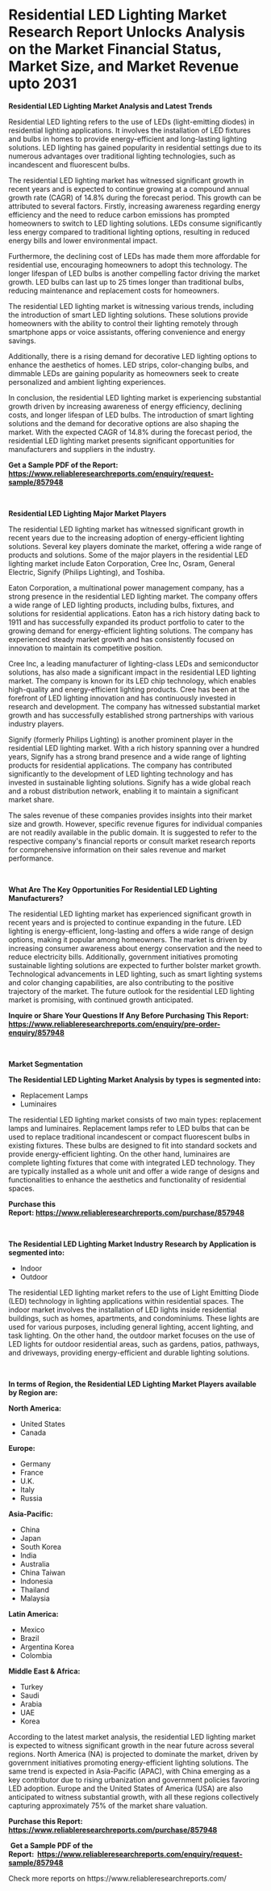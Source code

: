 <p><h1>Residential LED Lighting Market Research Report Unlocks Analysis on the Market Financial Status, Market Size, and Market Revenue upto 2031</h1></p><p><strong>Residential LED Lighting Market Analysis and Latest Trends</strong></p>
<p><p>Residential LED lighting refers to the use of LEDs (light-emitting diodes) in residential lighting applications. It involves the installation of LED fixtures and bulbs in homes to provide energy-efficient and long-lasting lighting solutions. LED lighting has gained popularity in residential settings due to its numerous advantages over traditional lighting technologies, such as incandescent and fluorescent bulbs.</p><p>The residential LED lighting market has witnessed significant growth in recent years and is expected to continue growing at a compound annual growth rate (CAGR) of 14.8% during the forecast period. This growth can be attributed to several factors. Firstly, increasing awareness regarding energy efficiency and the need to reduce carbon emissions has prompted homeowners to switch to LED lighting solutions. LEDs consume significantly less energy compared to traditional lighting options, resulting in reduced energy bills and lower environmental impact.</p><p>Furthermore, the declining cost of LEDs has made them more affordable for residential use, encouraging homeowners to adopt this technology. The longer lifespan of LED bulbs is another compelling factor driving the market growth. LED bulbs can last up to 25 times longer than traditional bulbs, reducing maintenance and replacement costs for homeowners.</p><p>The residential LED lighting market is witnessing various trends, including the introduction of smart LED lighting solutions. These solutions provide homeowners with the ability to control their lighting remotely through smartphone apps or voice assistants, offering convenience and energy savings.</p><p>Additionally, there is a rising demand for decorative LED lighting options to enhance the aesthetics of homes. LED strips, color-changing bulbs, and dimmable LEDs are gaining popularity as homeowners seek to create personalized and ambient lighting experiences.</p><p>In conclusion, the residential LED lighting market is experiencing substantial growth driven by increasing awareness of energy efficiency, declining costs, and longer lifespan of LED bulbs. The introduction of smart lighting solutions and the demand for decorative options are also shaping the market. With the expected CAGR of 14.8% during the forecast period, the residential LED lighting market presents significant opportunities for manufacturers and suppliers in the industry.</p></p>
<p><strong>Get a Sample PDF of the Report:&nbsp; <a href="https://www.reliableresearchreports.com/enquiry/request-sample/857948">https://www.reliableresearchreports.com/enquiry/request-sample/857948</a></strong></p>
<p>&nbsp;</p>
<p><strong>Residential LED Lighting Major Market Players</strong></p>
<p><p>The residential LED lighting market has witnessed significant growth in recent years due to the increasing adoption of energy-efficient lighting solutions. Several key players dominate the market, offering a wide range of products and solutions. Some of the major players in the residential LED lighting market include Eaton Corporation, Cree Inc, Osram, General Electric, Signify (Philips Lighting), and Toshiba.</p><p>Eaton Corporation, a multinational power management company, has a strong presence in the residential LED lighting market. The company offers a wide range of LED lighting products, including bulbs, fixtures, and solutions for residential applications. Eaton has a rich history dating back to 1911 and has successfully expanded its product portfolio to cater to the growing demand for energy-efficient lighting solutions. The company has experienced steady market growth and has consistently focused on innovation to maintain its competitive position.</p><p>Cree Inc, a leading manufacturer of lighting-class LEDs and semiconductor solutions, has also made a significant impact in the residential LED lighting market. The company is known for its LED chip technology, which enables high-quality and energy-efficient lighting products. Cree has been at the forefront of LED lighting innovation and has continuously invested in research and development. The company has witnessed substantial market growth and has successfully established strong partnerships with various industry players.</p><p>Signify (formerly Philips Lighting) is another prominent player in the residential LED lighting market. With a rich history spanning over a hundred years, Signify has a strong brand presence and a wide range of lighting products for residential applications. The company has contributed significantly to the development of LED lighting technology and has invested in sustainable lighting solutions. Signify has a wide global reach and a robust distribution network, enabling it to maintain a significant market share.</p><p>The sales revenue of these companies provides insights into their market size and growth. However, specific revenue figures for individual companies are not readily available in the public domain. It is suggested to refer to the respective company's financial reports or consult market research reports for comprehensive information on their sales revenue and market performance.</p></p>
<p>&nbsp;</p>
<p><strong>What Are The Key Opportunities For Residential LED Lighting Manufacturers?</strong></p>
<p><p>The residential LED lighting market has experienced significant growth in recent years and is projected to continue expanding in the future. LED lighting is energy-efficient, long-lasting and offers a wide range of design options, making it popular among homeowners. The market is driven by increasing consumer awareness about energy conservation and the need to reduce electricity bills. Additionally, government initiatives promoting sustainable lighting solutions are expected to further bolster market growth. Technological advancements in LED lighting, such as smart lighting systems and color changing capabilities, are also contributing to the positive trajectory of the market. The future outlook for the residential LED lighting market is promising, with continued growth anticipated.</p></p>
<p><strong>Inquire or Share Your Questions If Any Before Purchasing This Report: <a href="https://www.reliableresearchreports.com/enquiry/pre-order-enquiry/857948">https://www.reliableresearchreports.com/enquiry/pre-order-enquiry/857948</a></strong></p>
<p>&nbsp;</p>
<p><strong>Market Segmentation</strong></p>
<p><strong>The Residential LED Lighting Market Analysis by types is segmented into:</strong></p>
<p><ul><li>Replacement Lamps</li><li>Luminaires</li></ul></p>
<p><p>The residential LED lighting market consists of two main types: replacement lamps and luminaires. Replacement lamps refer to LED bulbs that can be used to replace traditional incandescent or compact fluorescent bulbs in existing fixtures. These bulbs are designed to fit into standard sockets and provide energy-efficient lighting. On the other hand, luminaires are complete lighting fixtures that come with integrated LED technology. They are typically installed as a whole unit and offer a wide range of designs and functionalities to enhance the aesthetics and functionality of residential spaces.</p></p>
<p><strong>Purchase this Report:&nbsp;<a href="https://www.reliableresearchreports.com/purchase/857948">https://www.reliableresearchreports.com/purchase/857948</a></strong></p>
<p>&nbsp;</p>
<p><strong>The Residential LED Lighting Market Industry Research by Application is segmented into:</strong></p>
<p><ul><li>Indoor</li><li>Outdoor</li></ul></p>
<p><p>The residential LED lighting market refers to the use of Light Emitting Diode (LED) technology in lighting applications within residential spaces. The indoor market involves the installation of LED lights inside residential buildings, such as homes, apartments, and condominiums. These lights are used for various purposes, including general lighting, accent lighting, and task lighting. On the other hand, the outdoor market focuses on the use of LED lights for outdoor residential areas, such as gardens, patios, pathways, and driveways, providing energy-efficient and durable lighting solutions.</p></p>
<p>&nbsp;</p>
<p><strong>In terms of Region, the Residential LED Lighting Market Players available by Region are:</strong></p>
<p>
    <p> <strong> North America: </strong>
        <ul>
            <li>United States</li>
            <li>Canada</li>
        </ul>
        </p> 
    <p> <strong> Europe: </strong>
        <ul>
            <li>Germany</li>
            <li>France</li>
            <li>U.K.</li>
            <li>Italy</li>
            <li>Russia</li>
        </ul>
        </p> 
    <p> <strong> Asia-Pacific: </strong>
        <ul>
            <li>China</li>
            <li>Japan</li>
            <li>South Korea</li>
            <li>India</li>
            <li>Australia</li>
            <li>China Taiwan</li>
            <li>Indonesia</li>
            <li>Thailand</li>
            <li>Malaysia</li>
        </ul>
        </p> 
    <p> <strong> Latin America: </strong>
        <ul>
            <li>Mexico</li>
            <li>Brazil</li>
            <li>Argentina Korea</li>
            <li>Colombia</li>
        </ul>
        </p> 
    <p> <strong> Middle East & Africa: </strong>
        <ul>
            <li>Turkey</li>
            <li>Saudi</li>
            <li>Arabia</li>
            <li>UAE</li>
            <li>Korea</li>
        </ul>
    </p>
    </p>
<p><p>According to the latest market analysis, the residential LED lighting market is expected to witness significant growth in the near future across several regions. North America (NA) is projected to dominate the market, driven by government initiatives promoting energy-efficient lighting solutions. The same trend is expected in Asia-Pacific (APAC), with China emerging as a key contributor due to rising urbanization and government policies favoring LED adoption. Europe and the United States of America (USA) are also anticipated to witness substantial growth, with all these regions collectively capturing approximately 75% of the market share valuation.</p></p>
<p><strong>Purchase this Report: <a href="https://www.reliableresearchreports.com/purchase/857948">https://www.reliableresearchreports.com/purchase/857948</a></strong></p>
<p>&nbsp;<strong>Get a Sample PDF of the Report:&nbsp;&nbsp;<a href="https://www.reliableresearchreports.com/enquiry/request-sample/857948">https://www.reliableresearchreports.com/enquiry/request-sample/857948</a></strong></p>
<p><strong></strong></p>
<p>Check more reports on https://www.reliableresearchreports.com/</p>